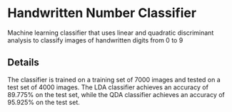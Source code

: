 # Handwritten Number Classifier
Machine learning classifier that uses linear and quadratic discriminant analysis to classify images of handwritten digits from 0 to 9

## Details
The classifier is trained on a training set of 7000 images and tested on a test set of 4000 images. The LDA classifier achieves an accuracy of 89.775% on the test set, while the QDA classifier achieves an accuracy of 95.925% on the test set.

